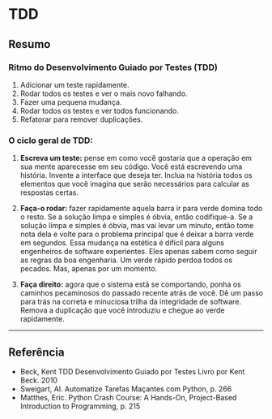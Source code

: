 # TDD

## Resumo


### Ritmo do Desenvolvimento Guiado por Testes (TDD)
1. Adicionar um teste rapidamente.
2. Rodar todos os testes e ver o mais novo falhando.
3. Fazer uma pequena mudança.
4. Rodar todos os testes e ver todos funcionando.
5. Refatorar para remover duplicações.


### O ciclo geral de TDD:
1. **Escreva um teste:** 
pense em como você gostaria que a operação em sua mente aparecesse em seu código. 
Você está escrevendo uma história. 
Invente a interface que deseja ter. 
Inclua na história todos os elementos que você imagina 
que serão necessários para calcular as respostas certas.

2. **Faça-o rodar:**
fazer rapidamente aquela barra ir para verde domina todo o resto. 
Se a solução limpa e simples é óbvia, então codifique-a. 
Se a solução limpa e simples é óbvia, mas vai levar um minuto, então tome nota dela e 
volte para o problema principal que é deixar a barra verde em segundos.
Essa mudança na estética é difícil para alguns engenheiros de software experientes. 
Eles apenas sabem como seguir as regras da boa engenharia. 
Um verde rápido perdoa todos os pecados. Mas, apenas por um momento.

3. **Faça direito:** 
agora que o sistema está se comportando, 
ponha os caminhos pecaminosos do passado recente atrás de você. 
Dê um passo para trás na correta e minuciosa trilha da integridade de software. 
Remova a duplicação que você introduziu e chegue ao verde rapidamente.

---

## Referência
* Beck, Kent TDD Desenvolvimento Guiado por Testes Livro por Kent Beck. 2010
* Sweigart, Al. Automatize Tarefas Maçantes com Python, p. 266 
* Matthes, Eric. Python Crash Course: A Hands-On, Project-Based Introduction to Programming, p. 215